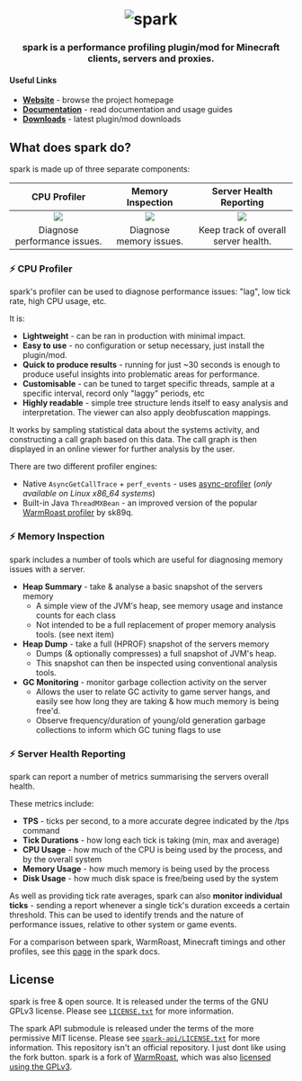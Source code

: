 <h1 align="center">
	<img
		alt="spark"
		src="https://i.imgur.com/cJ4sYV5.png">
</h1>

<h3 align="center">
  spark is a performance profiling plugin/mod for Minecraft clients, servers and proxies.
</h3>

#### Useful Links
* [**Website**](https://spark.lucko.me/) - browse the project homepage
* [**Documentation**](https://spark.lucko.me/docs) - read documentation and usage guides
* [**Downloads**](https://spark.lucko.me/download) - latest plugin/mod downloads


## What does spark do?

spark is made up of three separate components:

|                 CPU Profiler                  |            Memory Inspection             |          Server Health Reporting           |
| :-------------------------------------------: | :--------------------------------------: | :----------------------------------------: |
| [![](https://i.imgur.com/ggSGzRq.png)](#zap-cpu-profiler) | [![](https://i.imgur.com/BsdTxqA.png)](#zap-memory-inspection) | [![](https://i.imgur.com/SrKEmA6.png)](#zap-server-health-reporting) |
| Diagnose performance issues. | Diagnose memory issues. | Keep track of overall server health. |

### :zap: CPU Profiler

spark's profiler can be used to diagnose performance issues: "lag", low tick rate, high CPU usage, etc.

It is:

* **Lightweight** - can be ran in production with minimal impact.
* **Easy to use** - no configuration or setup necessary, just install the plugin/mod.
* **Quick to produce results** - running for just ~30 seconds is enough to produce useful insights into problematic areas for performance.
* **Customisable** - can be tuned to target specific threads, sample at a specific interval, record only "laggy" periods, etc
* **Highly readable** - simple tree structure lends itself to easy analysis and interpretation. The viewer can also apply deobfuscation mappings.

It works by sampling statistical data about the systems activity, and constructing a call graph based on this data. The call graph is then displayed in an online viewer for further analysis by the user.

There are two different profiler engines:
* Native `AsyncGetCallTrace` + `perf_events` - uses [async-profiler](https://github.com/jvm-profiling-tools/async-profiler) (*only available on Linux x86_64 systems*)
* Built-in Java `ThreadMXBean` - an improved version of the popular [WarmRoast profiler](https://github.com/sk89q/WarmRoast) by sk89q.

### :zap: Memory Inspection

spark includes a number of tools which are useful for diagnosing memory issues with a server.

* **Heap Summary** - take & analyse a basic snapshot of the servers memory
  * A simple view of the JVM's heap, see memory usage and instance counts for each class
  * Not intended to be a full replacement of proper memory analysis tools. (see next item)
* **Heap Dump** - take a full (HPROF) snapshot of the servers memory
  * Dumps (& optionally compresses) a full snapshot of JVM's heap.
  * This snapshot can then be inspected using conventional analysis tools.
* **GC Monitoring** - monitor garbage collection activity on the server
  * Allows the user to relate GC activity to game server hangs, and easily see how long they are taking & how much memory is being free'd.
  * Observe frequency/duration of young/old generation garbage collections to inform which GC tuning flags to use

### :zap: Server Health Reporting

spark can report a number of metrics summarising the servers overall health.

These metrics include:

* **TPS** - ticks per second, to a more accurate degree indicated by the /tps command
* **Tick Durations** - how long each tick is taking (min, max and average)
* **CPU Usage** - how much of the CPU is being used by the process, and by the overall system
* **Memory Usage** - how much memory is being used by the process
* **Disk Usage** - how much disk space is free/being used by the system

As well as providing tick rate averages, spark can also **monitor individual ticks** - sending a report whenever a single tick's duration exceeds a certain threshold. This can be used to identify trends and the nature of performance issues, relative to other system or game events.

For a comparison between spark, WarmRoast, Minecraft timings and other profiles, see this [page](https://spark.lucko.me/docs/misc/spark-vs-others) in the spark docs.

## License

spark is free & open source. It is released under the terms of the GNU GPLv3 license. Please see [`LICENSE.txt`](LICENSE.txt) for more information. 

The spark API submodule is released under the terms of the more permissive MIT license. Please see [`spark-api/LICENSE.txt`](spark-api/LICENSE.txt) for more information.
This repository isn't an official repository. I just dont like using the fork button.
spark is a fork of [WarmRoast](https://github.com/sk89q/WarmRoast), which was also [licensed using the GPLv3](https://github.com/sk89q/WarmRoast/blob/3fe5e5517b1c529d95cf9f43fd8420c66db0092a/src/main/java/com/sk89q/warmroast/WarmRoast.java#L1-L17).
